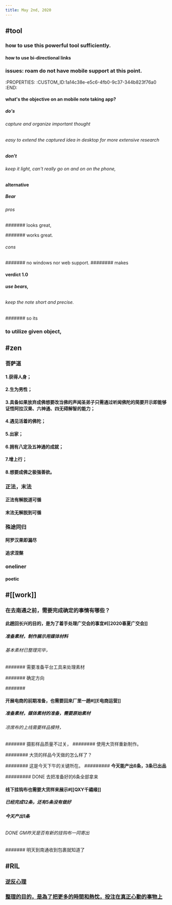 ```yaml
---
title: May 2nd, 2020
---
```


## #tool
### how to use this powerful tool sufficiently. 
#### how to use bi-directional links

### issues: roam do not have mobile support at this point.
:PROPERTIES:
:CUSTOM_ID:1a14c38e-e5c6-4fb0-9c37-344b823f76a0
:END:
#### what's the objective on an mobile note taking app?
##### do's
###### capture and organize  important thought

###### easy to extend the captured idea in desktop for more extensive research 

##### don't
###### keep it light, can't really go on and on on the phone,

#### alternative
##### Bear 
###### pros
####### looks great,

####### works great.

###### cons
####### no windows nor web support.
######## makes 

#### verdict 1.0
##### use bears,
###### 

###### keep the note short and precise.
####### so its 

### to utilize given object,  

## #zen
### 菩萨道
#### 1.获得人身；

#### 2.生为男性；

#### 3.具备如果放弃成佛想要改当佛的声闻圣弟子只需通过听闻佛陀的简要开示即能够证悟阿拉汉果、六神通、四无碍解智的能力；

#### 4.遇见活着的佛陀；

#### 5.出家；

#### 6.拥有八定及五神通的成就；

#### 7.增上行；

#### 8.想要成佛之极强善欲。

### 正法，末法
#### 正法有解脱道可循

#### 末法无解脱到可循

### 殊途同归
#### 阿罗汉果即漏尽

#### 追求涅槃

### oneliner
#### poetic

## #[[work]]
### 在去南通之前，需要完成确定的事情有哪些？
#### 此趟回长兴的目的，是为了着手处理广交会的事宜#[[2020春夏广交会]]
##### 准备素材，制作展示用媒体材料
###### 基本素材已整理完毕，
####### 需要准备平台工具来处理素材

####### 确定方向

####### 

#### 开展电商的前期准备，也需要回来厂里一趟#[[E电商运营]]
##### 准备素材，媒体素材的准备，需要原始素材
###### 凉席布的上线需要样品模特，
####### 摄影样品质量不过关，
######## 使用大货样重新制作。

######## 大货的样品今天做的怎么样了？

######## 这是今天下午的关键所在。
######### **今天能产出6条，3条已出品**

######### DONE 去把准备好的6条全部拿来

#### 线下挂钩布也需要大货样来展示#[[QXY千禧缘]]
##### 已经完成12条，还有5条没有做好
###### **今天产出1条**

###### DONE GM昨天是否有新的挂钩布一同寄出
####### 明天到南通收到包裹就知道了

## #RIL
### [逆反心理](http://m.qqddc.com/wap2019/pages/detail/detail.html?id=29706)

### [整理的目的，是為了把更多的時間和熱忱，投注在真正心動的事物上](https://vocus.cc/reading_talk/5e7b1c3cfd89780001ca4d36)
